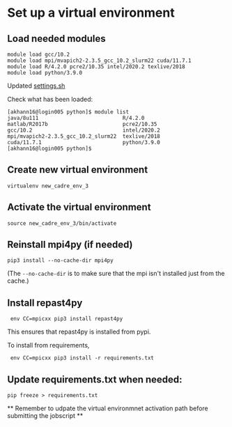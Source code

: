 # Set up a virtual environment

## Load needed modules

```
module load gcc/10.2
module load mpi/mvapich2-2.3.5_gcc_10.2_slurm22 cuda/11.7.1
module load R/4.2.0 pcre2/10.35 intel/2020.2 texlive/2018
module load python/3.9.0                            
```

Updated [settings.sh](https://github.com/khanna-lab/cadre/commit/3f7ee2b12e99b6bd446738179f935e7d2167dd9d)

Check what has been loaded:

```
[akhann16@login005 python]$ module list
java/8u111                           R/4.2.0                              
matlab/R2017b                        pcre2/10.35                          
gcc/10.2                             intel/2020.2                         
mpi/mvapich2-2.3.5_gcc_10.2_slurm22  texlive/2018                         
cuda/11.7.1                          python/3.9.0                         
[akhann16@login005 python]$                        
```

## Create new virtual environment

```
virtualenv new_cadre_env_3
```

## Activate the virtual environment

```
source new_cadre_env_3/bin/activate
```

## Reinstall mpi4py (if needed)

```
pip3 install --no-cache-dir mpi4py
```

(The `--no-cache-dir` is to make sure that the mpi isn't installed just from the cache.)


## Install repast4py

```
 env CC=mpicxx pip3 install repast4py
```

This ensures that repast4py is installed from pypi.

To install from requirements, 


```
 env CC=mpicxx pip3 install -r requirements.txt 
```

## Update requirements.txt when needed:

```
pip freeze > requirements.txt
```

** Remember to udpate the virtual environmnet activation path before submitting the jobscript **
